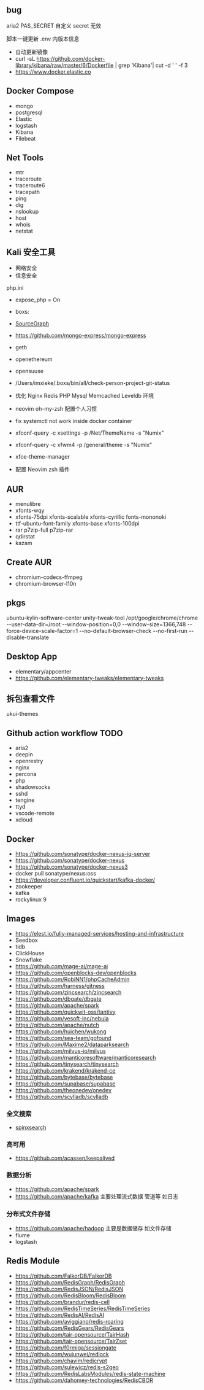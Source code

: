 ## bug

aria2
PAS_SECRET 自定义 secret 无效

脚本一键更新 .env 内版本信息

- 自动更新镜像
- curl -sL https://github.com/docker-library/kibana/raw/master/6/Dockerfile | grep 'Kibana'| cut -d ' ' -f 3
- https://www.docker.elastic.co

## Docker Compose
- mongo
- postgresql
- Elastic
- logstash
- Kibana
- Filebeat

 ## Net Tools
 - mtr
 - traceroute
 - traceroute6
 - tracepath
 - ping
 - dig
 - nslookup
 - host
 - whois
 - netstat

## Kali 安全工具
- 网络安全
- 信息安全

php.ini
- expose_php = On

- boxs:
- [SourceGraph](https://github.com/sourcegraph/sourcegraph)

- https://github.com/mongo-express/mongo-express
- geth
- openethereum
- opensuuse
- /Users/imxieke/.boxs/bin/all/check-person-project-git-status

- 优化 Nginx Redis PHP Mysql Memcached Leveldb 环境
- neovim oh-my-zsh 配置个人习惯
- fix systemctl not work inside docker container
- xfconf-query -c xsettings -p /Net/ThemeName -s "Numix"
- xfconf-query -c xfwm4 -p /general/theme -s "Numix"
- xfce-theme-manager
- 配置 Neovim zsh 插件


## AUR
- menulibre
- xfonts-wqy
- xfonts-75dpi xfonts-scalable xfonts-cyrillic  fonts-mononoki
-  ttf-ubuntu-font-family xfonts-base xfonts-100dpi
-  rar p7zip-full p7zip-rar
-  qdirstat
-  kazam

## Create AUR
- chromium-codecs-ffmpeg
- chromium-browser-l10n

## pkgs

ubuntu-kylin-software-center
unity-tweak-tool
/opt/google/chrome/chrome --user-data-dir=/root --window-position=0,0 --window-size=1366,748 --force-device-scale-factor=1 --no-default-browser-check --no-first-run --disable-translate

## Desktop App
- elementary/appcenter
- https://github.com/elementary-tweaks/elementary-tweaks

## 拆包查看文件
ukui-themes

## Github action workflow TODO
- aria2
- deepin
- openrestry
- nginx
- percona
- php
- shadowsocks
- sshd
- tengine
- ttyd
- vscode-remote
- xcloud

## Docker
- https://github.com/sonatype/docker-nexus-iq-server
- https://github.com/sonatype/docker-nexus
- https://github.com/sonatype/docker-nexus3
- docker pull sonatype/nexus:oss
- https://developer.confluent.io/quickstart/kafka-docker/
- zookeeper
- kafka
- rockylinux 9

## Images
- https://elest.io/fully-managed-services/hosting-and-infrastructure
- Seedbox
- tidb
- ClickHouse
- Snowflake
- https://github.com/mage-ai/mage-ai
- https://github.com/openblocks-dev/openblocks
- https://github.com/RobiNN1/phpCacheAdmin
- https://github.com/harness/gitness
- https://github.com/zincsearch/zincsearch
- https://github.com/dbgate/dbgate
- https://github.com/apache/spark
- https://github.com/quickwit-oss/tantivy
- https://github.com/vesoft-inc/nebula
- https://github.com/apache/nutch
- https://github.com/huichen/wukong
- https://github.com/sea-team/gofound
- https://github.com/Maxime2/dataparksearch
- https://github.com/milvus-io/milvus
- https://github.com/manticoresoftware/manticoresearch
- https://github.com/tinysearch/tinysearch
- https://github.com/krakend/krakend-ce
- https://github.com/bytebase/bytebase
- https://github.com/supabase/supabase
- https://github.com/theonedev/onedev
- https://github.com/scylladb/scylladb

### 全文搜索
- [spinxsearch](https://sphinxsearch.com/downloads/current/)

### 高可用
- https://github.com/acassen/keepalived

### 数据分析
- https://github.com/apache/spark
- https://github.com/apache/kafka 主要处理流式数据 管道等 如日志

### 分布式文件存储
- https://github.com/apache/hadoop 主要是数据储存 如文件存储
- flume
- logstash

## Redis Module
- https://github.com/FalkorDB/FalkorDB
- https://github.com/RedisGraph/RedisGraph
- https://github.com/RedisJSON/RedisJSON
- https://github.com/RedisBloom/RedisBloom
- https://github.com/brandur/redis-cell
- https://github.com/RedisTimeSeries/RedisTimeSeries
- https://github.com/RedisAI/RedisAI
- https://github.com/aviggiano/redis-roaring
- https://github.com/RedisGears/RedisGears
- https://github.com/tair-opensource/TairHash
- https://github.com/tair-opensource/TairZset
- https://github.com/f0rmiga/sessiongate
- https://github.com/wujunwei/redlock
- https://github.com/chayim/redicrypt
- https://github.com/sulewicz/redis-s2geo
- https://github.com/RedisLabsModules/redis-state-machine
- https://github.com/dahomey-technologies/RedisCBOR

